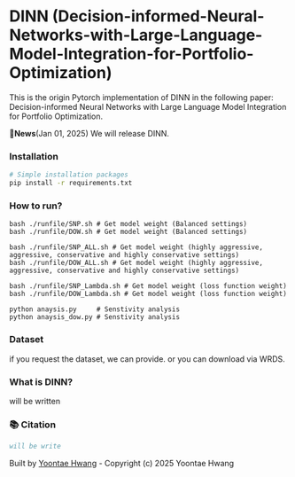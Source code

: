 # DINN (Decision-informed-Neural-Networks-with-Large-Language-Model-Integration-for-Portfolio-Optimization)

This is the origin Pytorch implementation of DINN in the following paper: Decision-informed Neural Networks with Large Language Model Integration for Portfolio Optimization.
 
🚩**News**(Jan 01, 2025)  We will release DINN.


### Installation

```bash
# Simple installation packages
pip install -r requirements.txt
```

### How to run?
```git clone https://github.com/Yoontae6719/Decision-informed-Neural-Networks-with-Large-Language-Model-Integration-for-Portfolio-Optimization.git
bash ./runfile/SNP.sh # Get model weight (Balanced settings)
bash ./runfile/DOW.sh # Get model weight (Balanced settings)

bash ./runfile/SNP_ALL.sh # Get model weight (highly aggressive, aggressive, conservative and highly conservative settings)
bash ./runfile/DOW_ALL.sh # Get model weight (highly aggressive, aggressive, conservative and highly conservative settings)

bash ./runfile/SNP_Lambda.sh # Get model weight (loss function weight)
bash ./runfile/DOW_Lambda.sh # Get model weight (loss function weight)

python anaysis.py     # Senstivity analysis 
python anaysis_dow.py # Senstivity analysis
```

### Dataset
if you request the dataset, we can provide. or you can download via WRDS.


### What is DINN?
will be written






### 📚 Citation

```bibtex
will be write
```

Built by [Yoontae Hwang](https://yoontae6719.github.io/) - Copyright (c) 2025 Yoontae Hwang

